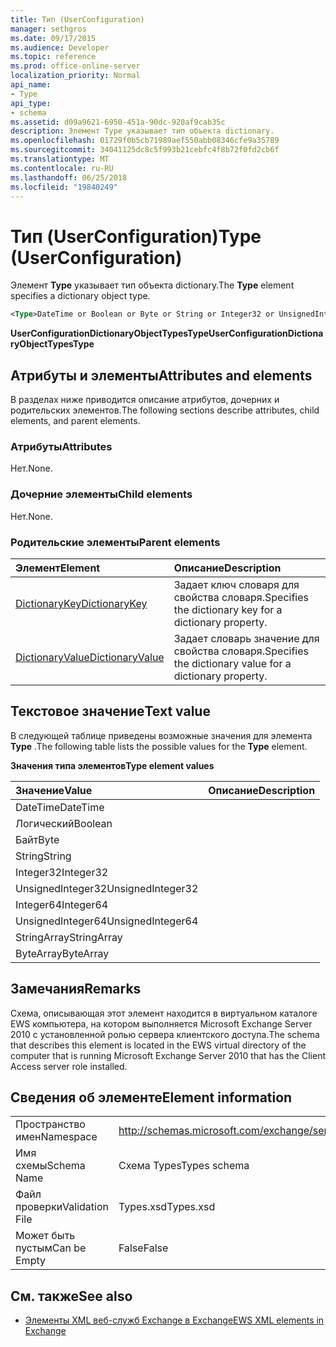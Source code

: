 ```yaml
---
title: Тип (UserConfiguration)
manager: sethgros
ms.date: 09/17/2015
ms.audience: Developer
ms.topic: reference
ms.prod: office-online-server
localization_priority: Normal
api_name:
- Type
api_type:
- schema
ms.assetid: d09a9621-6950-451a-90dc-920af9cab35c
description: Элемент Type указывает тип объекта dictionary.
ms.openlocfilehash: 01729f0b5cb71989aef550abb08346cfe9a35789
ms.sourcegitcommit: 34041125dc8c5f993b21cebfc4f8b72f0fd2cb6f
ms.translationtype: MT
ms.contentlocale: ru-RU
ms.lasthandoff: 06/25/2018
ms.locfileid: "19840249"
---
```

# <a name="type-userconfiguration"></a><span data-ttu-id="38880-103">Тип (UserConfiguration)</span><span class="sxs-lookup"><span data-stu-id="38880-103">Type (UserConfiguration)</span></span>

<span data-ttu-id="38880-104">Элемент **Type** указывает тип объекта dictionary.</span><span class="sxs-lookup"><span data-stu-id="38880-104">The **Type** element specifies a dictionary object type.</span></span> 
  
```xml
<Type>DateTime or Boolean or Byte or String or Integer32 or UnsignedInteger32 or Integer64 or UnsignedInteger64 or StringArray or ByteArray</Type> 
```

 <span data-ttu-id="38880-105">**UserConfigurationDictionaryObjectTypesType**</span><span class="sxs-lookup"><span data-stu-id="38880-105">**UserConfigurationDictionaryObjectTypesType**</span></span>
## <a name="attributes-and-elements"></a><span data-ttu-id="38880-106">Атрибуты и элементы</span><span class="sxs-lookup"><span data-stu-id="38880-106">Attributes and elements</span></span>

<span data-ttu-id="38880-107">В разделах ниже приводится описание атрибутов, дочерних и родительских элементов.</span><span class="sxs-lookup"><span data-stu-id="38880-107">The following sections describe attributes, child elements, and parent elements.</span></span>
  
### <a name="attributes"></a><span data-ttu-id="38880-108">Атрибуты</span><span class="sxs-lookup"><span data-stu-id="38880-108">Attributes</span></span>

<span data-ttu-id="38880-109">Нет.</span><span class="sxs-lookup"><span data-stu-id="38880-109">None.</span></span>
  
### <a name="child-elements"></a><span data-ttu-id="38880-110">Дочерние элементы</span><span class="sxs-lookup"><span data-stu-id="38880-110">Child elements</span></span>

<span data-ttu-id="38880-111">Нет.</span><span class="sxs-lookup"><span data-stu-id="38880-111">None.</span></span>
  
### <a name="parent-elements"></a><span data-ttu-id="38880-112">Родительские элементы</span><span class="sxs-lookup"><span data-stu-id="38880-112">Parent elements</span></span>

|<span data-ttu-id="38880-113">**Элемент**</span><span class="sxs-lookup"><span data-stu-id="38880-113">**Element**</span></span>|<span data-ttu-id="38880-114">**Описание**</span><span class="sxs-lookup"><span data-stu-id="38880-114">**Description**</span></span>|
|:-----|:-----|
|[<span data-ttu-id="38880-115">DictionaryKey</span><span class="sxs-lookup"><span data-stu-id="38880-115">DictionaryKey</span></span>](dictionarykey.md) <br/> |<span data-ttu-id="38880-116">Задает ключ словаря для свойства словаря.</span><span class="sxs-lookup"><span data-stu-id="38880-116">Specifies the dictionary key for a dictionary property.</span></span>  <br/> |
|[<span data-ttu-id="38880-117">DictionaryValue</span><span class="sxs-lookup"><span data-stu-id="38880-117">DictionaryValue</span></span>](dictionaryvalue.md) <br/> |<span data-ttu-id="38880-118">Задает словарь значение для свойства словаря.</span><span class="sxs-lookup"><span data-stu-id="38880-118">Specifies the dictionary value for a dictionary property.</span></span>  <br/> |
   
## <a name="text-value"></a><span data-ttu-id="38880-119">Текстовое значение</span><span class="sxs-lookup"><span data-stu-id="38880-119">Text value</span></span>

<span data-ttu-id="38880-120">В следующей таблице приведены возможные значения для элемента **Type** .</span><span class="sxs-lookup"><span data-stu-id="38880-120">The following table lists the possible values for the **Type** element.</span></span> 
  
<span data-ttu-id="38880-121">**Значения типа элементов**</span><span class="sxs-lookup"><span data-stu-id="38880-121">**Type element values**</span></span>

|<span data-ttu-id="38880-122">**Значение**</span><span class="sxs-lookup"><span data-stu-id="38880-122">**Value**</span></span>|<span data-ttu-id="38880-123">**Описание**</span><span class="sxs-lookup"><span data-stu-id="38880-123">**Description**</span></span>|
|:-----|:-----|
|<span data-ttu-id="38880-124">DateTime</span><span class="sxs-lookup"><span data-stu-id="38880-124">DateTime</span></span>  <br/> ||
|<span data-ttu-id="38880-125">Логический</span><span class="sxs-lookup"><span data-stu-id="38880-125">Boolean</span></span>  <br/> ||
|<span data-ttu-id="38880-126">Байт</span><span class="sxs-lookup"><span data-stu-id="38880-126">Byte</span></span>  <br/> ||
|<span data-ttu-id="38880-127">String</span><span class="sxs-lookup"><span data-stu-id="38880-127">String</span></span>  <br/> ||
|<span data-ttu-id="38880-128">Integer32</span><span class="sxs-lookup"><span data-stu-id="38880-128">Integer32</span></span>  <br/> ||
|<span data-ttu-id="38880-129">UnsignedInteger32</span><span class="sxs-lookup"><span data-stu-id="38880-129">UnsignedInteger32</span></span>  <br/> ||
|<span data-ttu-id="38880-130">Integer64</span><span class="sxs-lookup"><span data-stu-id="38880-130">Integer64</span></span>  <br/> ||
|<span data-ttu-id="38880-131">UnsignedInteger64</span><span class="sxs-lookup"><span data-stu-id="38880-131">UnsignedInteger64</span></span>  <br/> ||
|<span data-ttu-id="38880-132">StringArray</span><span class="sxs-lookup"><span data-stu-id="38880-132">StringArray</span></span>  <br/> ||
|<span data-ttu-id="38880-133">ByteArray</span><span class="sxs-lookup"><span data-stu-id="38880-133">ByteArray</span></span>  <br/> ||
   
## <a name="remarks"></a><span data-ttu-id="38880-134">Замечания</span><span class="sxs-lookup"><span data-stu-id="38880-134">Remarks</span></span>

<span data-ttu-id="38880-135">Схема, описывающая этот элемент находится в виртуальном каталоге EWS компьютера, на котором выполняется Microsoft Exchange Server 2010 с установленной ролью сервера клиентского доступа.</span><span class="sxs-lookup"><span data-stu-id="38880-135">The schema that describes this element is located in the EWS virtual directory of the computer that is running Microsoft Exchange Server 2010 that has the Client Access server role installed.</span></span>
  
## <a name="element-information"></a><span data-ttu-id="38880-136">Сведения об элементе</span><span class="sxs-lookup"><span data-stu-id="38880-136">Element information</span></span>

|||
|:-----|:-----|
|<span data-ttu-id="38880-137">Пространство имен</span><span class="sxs-lookup"><span data-stu-id="38880-137">Namespace</span></span>  <br/> |http://schemas.microsoft.com/exchange/services/2006/types  <br/> |
|<span data-ttu-id="38880-138">Имя схемы</span><span class="sxs-lookup"><span data-stu-id="38880-138">Schema Name</span></span>  <br/> |<span data-ttu-id="38880-139">Схема Types</span><span class="sxs-lookup"><span data-stu-id="38880-139">Types schema</span></span>  <br/> |
|<span data-ttu-id="38880-140">Файл проверки</span><span class="sxs-lookup"><span data-stu-id="38880-140">Validation File</span></span>  <br/> |<span data-ttu-id="38880-141">Types.xsd</span><span class="sxs-lookup"><span data-stu-id="38880-141">Types.xsd</span></span>  <br/> |
|<span data-ttu-id="38880-142">Может быть пустым</span><span class="sxs-lookup"><span data-stu-id="38880-142">Can be Empty</span></span>  <br/> |<span data-ttu-id="38880-143">False</span><span class="sxs-lookup"><span data-stu-id="38880-143">False</span></span>  <br/> |
   
## <a name="see-also"></a><span data-ttu-id="38880-144">См. также</span><span class="sxs-lookup"><span data-stu-id="38880-144">See also</span></span>



- [<span data-ttu-id="38880-145">Элементы XML веб-служб Exchange в Exchange</span><span class="sxs-lookup"><span data-stu-id="38880-145">EWS XML elements in Exchange</span></span>](ews-xml-elements-in-exchange.md)

